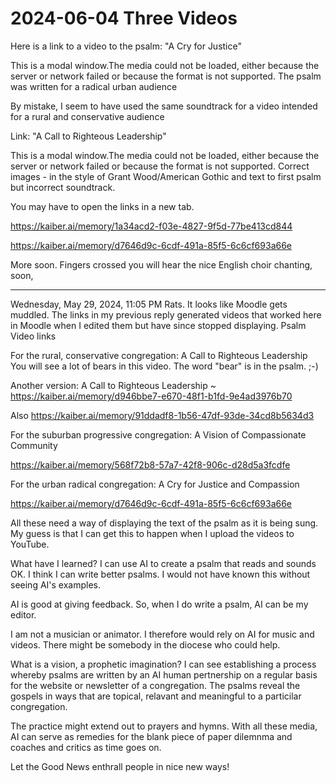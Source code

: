 # 2024-06-04 Three Videos

Here is a link to a video to the psalm: "A Cry for Justice"

This is a modal window.The media could not be loaded, either because the server or network failed or because the format is not supported.
The psalm was written for a radical urban audience

By mistake, I seem to have used the same soundtrack for a video intended for a rural and conservative audience

Link: "A Call to Righteous Leadership"



This is a modal window.The media could not be loaded, either because the server or network failed or because the format is not supported.
Correct images - in the style of Grant Wood/American Gothic and text to first psalm but incorrect soundtrack.

You may have to open the links in a new tab.

https://kaiber.ai/memory/1a34acd2-f03e-4827-9f5d-77be413cd844

https://kaiber.ai/memory/d7646d9c-6cdf-491a-85f5-6c6cf693a66e

More soon. Fingers crossed you will hear the nice English choir chanting, soon,


***

Wednesday, May 29, 2024, 11:05 PM
Rats. It looks like Moodle gets muddled. The links in my previous reply generated videos that worked here in Moodle when I edited them but have since stopped displaying.
Psalm Video links

For the rural, conservative congregation: A Call to Righteous Leadership
You will see a lot of bears in this video. The word "bear" is in the psalm. ;-)

Another version:  A Call to Righteous Leadership ~ https://kaiber.ai/memory/d946bbe7-e670-48f1-b1fd-9e4ad3976b70

Also https://kaiber.ai/memory/91ddadf8-1b56-47df-93de-34cd8b5634d3


For the suburban progressive congregation: A Vision of Compassionate Community

https://kaiber.ai/memory/568f72b8-57a7-42f8-906c-d28d5a3fcdfe


For the urban radical congregation:  A Cry for Justice and Compassion

https://kaiber.ai/memory/d7646d9c-6cdf-491a-85f5-6c6cf693a66e

All these need a way of displaying the text of the psalm as it is being sung. My guess is that I can get this to happen when I upload the videos to YouTube.

What have I learned?
I can use AI to create a psalm that reads and sounds OK. I think I can write better psalms. I would not have known this without seeing AI's examples.

AI is good at giving feedback. So, when I do write a psalm, AI can be my editor.

I am not a musician or animator. I therefore would rely on AI for music and videos. There might be somebody in the diocese who could help.

What is a vision, a prophetic imagination?
I can see establishing a process whereby psalms are written by an AI human pertnership on a regular basis for the website or newsletter of a congregation. The psalms reveal the gospels in ways that are topical, relavant and meaningful to a particilar congregation.

The practice might extend out to prayers and hymns. With all these media, AI can serve as remedies for the blank piece of paper dilemnma and coaches and critics as time goes on.

Let the Good News enthrall people in nice new ways!




